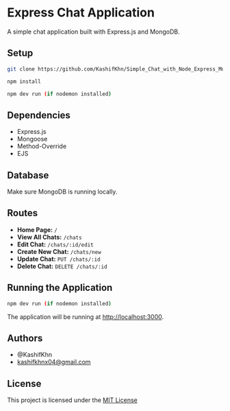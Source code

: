 # Express Chat Application

A simple chat application built with Express.js and MongoDB.

## Setup

```bash
git clone https://github.com/KashifKhn/Simple_Chat_with_Node_Express_MongoDB.git
```

```bash
npm install
```

```bash
npm dev run (if nodemon installed)
```

## Dependencies

- Express.js
- Mongoose
- Method-Override
- EJS

## Database

Make sure MongoDB is running locally.

## Routes

- **Home Page:** `/`
- **View All Chats:** `/chats`
- **Edit Chat:** `/chats/:id/edit`
- **Create New Chat:** `/chats/new`
- **Update Chat:** `PUT /chats/:id`
- **Delete Chat:** `DELETE /chats/:id`

## Running the Application

```bash
npm dev run (if nodemon installed)
```

The application will be running at [http://localhost:3000](http://localhost:3000).

## Authors

- @KashifKhn  
- <kashifkhnx04@gmail.com>

## License
This project is licensed under the [MIT License](LICENSE)